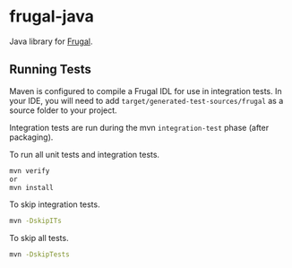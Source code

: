 # frugal-java

Java library for [Frugal](https://github.com/Workiva/frugal).

## Running Tests

Maven is configured to compile a Frugal IDL for use in integration tests.
In your IDE, you will need to add `target/generated-test-sources/frugal`
as a source folder to your project.

Integration tests are run during the mvn `integration-test` phase (after
packaging).

To run all unit tests and integration tests.

```bash
mvn verify
or
mvn install
```

To skip integration tests.

```bash
mvn -DskipITs
```

To skip all tests.

```bash
mvn -DskipTests
```
